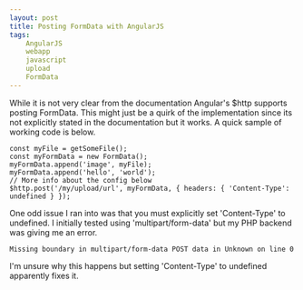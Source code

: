 ```yaml
---
layout: post
title: Posting FormData with AngularJS
tags:
	AngularJS
	webapp
	javascript
	upload
	FormData
---
```


While it is not very clear from the documentation Angular's $http supports posting FormData. This might just be a quirk of the implementation since its not explicitly stated in the documentation but it works. A quick sample of working code is below.

```
const myFile = getSomeFile();
const myFormData = new FormData();
myFormData.append('image', myFile);
myFormData.append('hello', 'world');
// More info about the config below
$http.post('/my/upload/url', myFormData, { headers: { 'Content-Type': undefined } });
```

One odd issue I ran into was that you must explicitly set 'Content-Type' to undefined. I initially tested using 'multipart/form-data' but my PHP backend was giving me an error.

```
Missing boundary in multipart/form-data POST data in Unknown on line 0
```

I'm unsure why this happens but setting 'Content-Type' to undefined apparently fixes it.